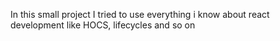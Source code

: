 In this small project I tried to use everything i know about react development like HOCS,
lifecycles and so on
